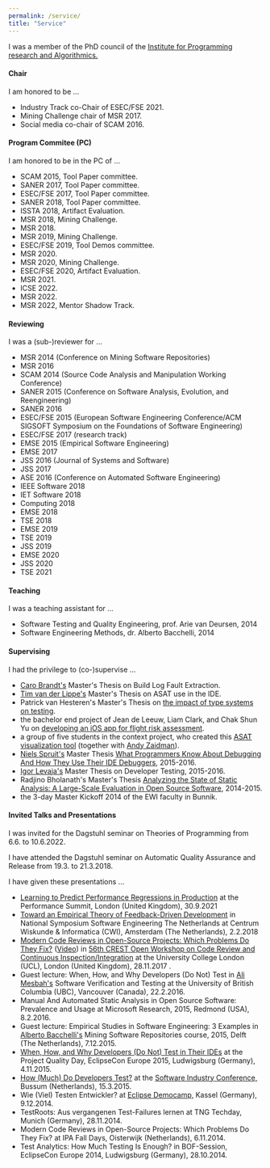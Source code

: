 ```yaml
---
permalink: /service/
title: "Service"
---
```


<p>I was a member of the PhD council of
the <a href="http://www.win.tue.nl/ipa/?page_id=191">Institute for
Programming research and Algorithmics.</a></p>

<h4>Chair</h4>
<p>I am honored to be ...</p>
<ul>
<li>Industry Track co-Chair of ESEC/FSE 2021.</li>
<li>Mining Challenge chair of MSR 2017.</li>
<li>Social media co-chair of SCAM 2016.</li>
</ul>

<h4>Program Commitee (PC)</h4>
<p>I am honored to be in the PC of ...</p>
<ul>
<li>SCAM 2015, Tool Paper committee.</li>
<li>SANER 2017, Tool Paper committee.</li>
<li>ESEC/FSE 2017, Tool Paper committee.</li>
<li>SANER 2018, Tool Paper committee.</li>
<li>ISSTA 2018, Artifact Evaluation.</li>
<li>MSR 2018, Mining Challenge.</li>
<li>MSR 2018.</li>
<li>MSR 2019, Mining Challenge.</li>
<li>ESEC/FSE 2019, Tool Demos committee.</li>
<li>MSR 2020.</li>
<li>MSR 2020, Mining Challenge.</li>
<li>ESEC/FSE 2020, Artifact Evaluation.</li>
<li>MSR 2021.</li>
<li>ICSE 2022.</li>
<li>MSR 2022.</li>
<li>MSR 2022, Mentor Shadow Track.</li>
</ul>

<h4>Reviewing</h4>
<p>I was a (sub-)reviewer for ...</p>
<ul><li>MSR 2014 (Conference on Mining Software Repositories)</li>
<li>MSR 2016</li>
<li>SCAM 2014 (Source Code Analysis and Manipulation Working Conference)</li>
<li>SANER 2015 (Conference on Software
Analysis, Evolution, and Reengineering)</li>
<li>SANER 2016</li>
<li>ESEC/FSE 2015 (European Software Engineering Conference/ACM SIGSOFT
Symposium on the Foundations of Software Engineering)</li>
<li>ESEC/FSE 2017 (research track)</li>
<li>EMSE 2015 (Empirical Software Engineering)</li>
<li>EMSE 2017</li>
<li>JSS 2016 (Journal of Systems and Software)</li>
<li>JSS 2017</li>
<li>ASE 2016 (Conference on Automated Software Engineering)</li>
<li>IEEE Software 2018</li>
<li>IET Software 2018</li>
<li>Computing 2018</li>
<li>EMSE 2018</li>  
<li>TSE 2018</li>
<li>EMSE 2019</li>
<li>TSE 2019</li>
<li>JSS 2019</li>
<li>EMSE 2020</li>
<li>JSS 2020</li>
<li>TSE 2021</li>
</ul>

<h4>Teaching</h4>
<p>I was a teaching assistant for ...</p>
<ul><li>Software Testing and Quality Engineering, prof. Arie van Deursen, 2014</li>
<li>Software Engineering Methods, dr. Alberto
Bacchelli, 2014</li></ul>
<h4>Supervising</h4>
<p>I had the privilege to (co-)supervise ...</p>
<ul>
<li><a href="https://twitter.com/laci_noire">Caro
Brandt's</a> Master's Thesis on Build Log
Fault Extraction.</li>
<li><a href="https://twitter.com/timvdlippe">Tim van der Lippe's</a> Master's Thesis on ASAT use in
the IDE.</li>
<li>Patrick van Hesteren's Master's Thesis on <a href="https://repository.tudelft.nl/islandora/object/uuid%3A1bdd8861-6720-43c0-a13f-d7ad0f8df35d?collection=education">the impact
of type systems on testing</a>.</li>
<li>the bachelor end project of Jean de Leeuw, Liam Clark, and Chak Shun Yu on
<a href="http://repository.tudelft.nl/islandora/object/uuid:bf3325ce-f246-4977-91bc-785f877347b8/">developing an iOS app for flight risk assessment</a>.</li>
<li>a group of five students in the context project, who created this
<a href="https://github.com/ClintonCao/Contextproject-TSE">ASAT
visualization tool</a> (together with
<a href="http://www.st.ewi.tudelft.nl/~zaidman/">Andy Zaidman</a>).</li>
<li><a href="https://twitter.com/n_spruit">Niels Spruit's</a> Master Thesis <a href="http://repository.tudelft.nl/islandora/object/uuid:bf3325ce-f246-4977-91bc-785f877347b8/">What Programmers Know About Debugging And How They Use Their IDE Debuggers</a>,
2015-2016.</li>
<li><a href="https://twitter.com/levajaTUD">Igor Levaja's</a> Master Thesis on Developer Testing, 2015-2016.</li>
<li>Radjino Bholanath's Master's Thesis <a href="http://repository.tudelft.nl/view/ir/uuid%3A3d834130-8dd7-420a-9af9-6e77761cdad6/">Analyzing the State of Static Analysis: A Large-Scale Evaluation in Open Source Software</a>, 2014-2015.</li>
<li>the 3-day Master Kickoff 2014 of the EWI faculty in Bunnik.</li>
</ul>

<h4>Invited Talks and Presentations</h4>
<p>I was invited for the Dagstuhl seminar on Theories of Programming from 6.6. to 10.6.2022.</p>
<p>I have attended the Dagstuhl seminar on Automatic Quality Assurance and Release from 19.3. to 21.3.2018.</p>
<p>I have given these presentations ...</p>
<ul>
<li><a href="https://www.youtube.com/watch?v=_TMqu7u8lGk">Learning to Predict Performance Regressions in Production</a> at the Performance Summit, London (United Kingdom), 30.9.2021</li>
<li><a href="https://www.slideshare.net/inventitech/toward-an-empirical-theory-of-feedbackdriven-development">Toward an Empirical Theory of Feedback-Driven
Development</a> in National Symposium Software Engineering The
Netherlands at Centrum Wiskunde & Informatica (CWI), Amsterdam (The Netherlands), 2.2.2018</li>
<li><a href="https://www.slideshare.net/inventitech/modern-code-reviews-in-opensource-projects-which-problems-do-they-fix">Modern
Code Reviews in Open-Source Projects: Which Problems Do They
Fix?</a>
(<a href="http://crest.cs.ucl.ac.uk/cow/56/videos/beller_cow56_720p.mp4">Video</a>)
in <a href="http://crest.cs.ucl.ac.uk/cow/56/">56th CREST Open Workshop
on Code Review and Continuous Inspection/Integration</a> at the
University College London (UCL), London (United Kingdom), 28.11.2017
.</li>
<li>Guest lecture: When, How, and Why Developers (Do Not)
Test in <a href="http://www.ece.ubc.ca/~amesbah/">Ali Mesbah's</a> Software Verification
and Testing at the University of British Columbia
(UBC), Vancouver (Canada), 22.2.2016.</li>
<li>Manual And Automated Static Analysis in
Open Source Software: Prevalence and Usage at
Microsoft Research, 2015, Redmond (USA), 8.2.2016.</li>
<li>Guest lecture: Empirical Studies in Software Engineering: 3 Examples in
<a href="http://sback.it/">Alberto Bacchelli's</a> Mining Software Repositories
course, 2015, Delft (The Netherlands), 7.12.2015.</li>
<li><a href="http://www.slideshare.net/inventitech/when-how-and-why-developers-do-not-test">When, How, and Why Developers (Do Not) Test in
Their IDEs</a> at the Project Quality Day, EclipseCon Europe
2015, Ludwigsburg (Germany), 4.11.2015.</li>
<li><a href="http://www.slideshare.net/inventitech/2015-beller-howmuchdeveloperstestpresentation">How (Much) Do Developers Test?</a> at the <a href="http://www.softwareindustryconference.com/">Software Industry Conference,</a> Bussum (Netherlands), 15.3.2015.</li>
<li>Wie (Viel) Testen Entwickler? at <a href="http://www.yatta.de/de/events/eclipse-democamp/">Eclipse Democamp,</a> Kassel (Germany), 9.12.2014.</li>
<li>TestRoots: Aus vergangenen Test-Failures lernen at TNG Techday, Munich (Germany), 28.11.2014.</li>
<li>Modern Code Reviews in Open-Source Projects: Which Problems Do They Fix? at IPA Fall Days, Oisterwijk (Netherlands), 6.11.2014.</li>
<li>Test Analytics: How Much Testing Is Enough? in BOF-Session, EclipseCon Europe 2014, Ludwigsburg (Germany), 28.10.2014.</li>
</ul>
